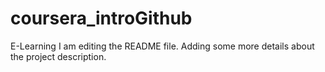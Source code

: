 # coursera_introGithub
E-Learning
I am editing the README file. Adding some more details about the project description.
